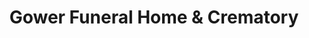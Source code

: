 ---
title: "Gower Funeral Home & Crematory"
url: /brodheadsville/gower-funeral-home-and-crematory/
shop: funeral directors
---